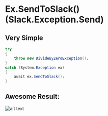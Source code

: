 # Ex.SendToSlack() (Slack.Exception.Send)

## <a name="very_simple"/> Very Simple
```csharp
try
{
    throw new DivideByZeroException();
}
catch (System.Exception ex)
{
    await ex.SendToSlack();
}
```
## <a name="result"/> Awesome Result:

![alt text](https://i.imgur.com/Pc0MXIj.png)


